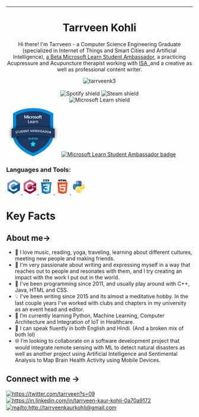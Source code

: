 --- 
<h1 align="center">Tarrveen Kohli</h1> 
<p align="center">Hi there! I'm Tarrveen - a Computer Science Engineering Graduate (specialized in Internet of Things and Smart Cities and Artificial Intelligence), <a href="https://studentambassadors.microsoft.com/en-US/profile/84615">a Beta Microsoft Learn Student Ambassador</a>, a practicing Acupressure and Acupuncture therapist working with <a href="http://www.sujok.com/isa-india">ISA </a>,and a creative as well as professional content writer.</p>

<p align="center">
  <img src="https://komarev.com/ghpvc/?username=tarrveenk3&label=Profile%20views&color=0e75b6&style=flat" alt="tarrveenk3"> 
  <br><br>
  
  <img src="https://img.shields.io/badge/Spotify-1ED760?&style=for-the-badge&logo=spotify&logoColor=white" alt="Spotify shield">
  <img src="https://img.shields.io/badge/Unity-100000?style=for-the-badge&logo=unity&logoColor=white" alt="Steam shield">
  <br>
  
  <img src="https://ginomessmerreadme.blob.core.windows.net/shields/ms_learn.svg" alt="Microsoft Learn shield">

</p>


<a href="https://studentambassadors.microsoft.com/en-US/profile/84615"><img src="mlsa_badge.png" height="130px" width="auto" alt="Microsoft Learn Student Ambassador badge" /></a>
<a href="https://studentambassadors.microsoft.com/en-US/profile/84615"><img src="https://studentambassadors.microsoft.com/Assets/Badge/LevelBeta.png" height="130px" width="auto" alt="Microsoft Learn Student Ambassador badge" /></a>

<h3>Languages and Tools:</h3> <p > <a href="https://www.cprogramming.com/" target="_blank"> <img src="https://raw.githubusercontent.com/devicons/devicon/master/icons/c/c-original.svg" alt="c" width="40" height="40"/> </a> <a href="https://www.w3schools.com/cpp/" target="_blank"> <img src="https://raw.githubusercontent.com/devicons/devicon/master/icons/cplusplus/cplusplus-original.svg" alt="cplusplus" width="40" height="40"/> </a> <a href="https://www.w3schools.com/css/" target="_blank"> <img src="https://raw.githubusercontent.com/devicons/devicon/master/icons/css3/css3-original-wordmark.svg" alt="css3" width="40" height="40"/> </a> <a href="https://www.w3.org/html/" target="_blank"> <img src="https://raw.githubusercontent.com/devicons/devicon/master/icons/html5/html5-original-wordmark.svg" alt="html5" width="40" height="40"/> </a> <a href="https://www.python.org" target="_blank"> 
  <img src="https://raw.githubusercontent.com/devicons/devicon/master/icons/python/python-original.svg" alt="python" width="40" height="40"/> </a> 

# Key Facts 
## About me->  
- 🌈 I love music, reading, yoga, traveling, learning about different cultures, meeting new people and making friends. 
- 📝 I'm very passionate about writing and expressing myself in a way that reaches out to people and resonates with them, and I try creating an impact with the work I put out in the world. 
- 💫 I've been programming since 2011, and usually play around with C++, Java, HTML and CSS. 
- 💡 I've been writing since 2015 and its almost a meditative hobby. In the last couple years I've worked with clubs and chapters in my university as an event head and editor. 
- 🌱 I’m currently learning Python, Machine Learning, Computer Architecture and Integration of IoT in Healthcare. 
- 🍨 I can speak fluently in both English and Hindi. (And a broken mix of both lol) 
- 🌐 I’m looking to collaborate on a software development project that would integrate remote sensing with ML to detect natural disasters as well as another project using Artificial Intelligence and Sentimental Analysis to Map Brain Health Activity using Mobile Devices. 
 
## **Connect with me ->**
<p align="left"> <a href="https://twitter.com/tarrveen?s=09" target="blank"><img align="center" src="https://cdn.jsdelivr.net/npm/simple-icons@3.0.1/icons/twitter.svg" alt="https://twitter.com/tarrveen?s=09" height="30" width="40" /></a> <a href="https://in.linkedin.com/in/tarrveen-kaur-kohli-0a70a9172" target="blank"><img align="center" src="https://cdn.jsdelivr.net/npm/simple-icons@3.0.1/icons/linkedin.svg" alt="https://in.linkedin.com/in/tarrveen-kaur-kohli-0a70a9172" height="30" width="40" /></a><a href="mailto:tarrveenkaurkohli@gmail.com" target="blank"><img align="center" src="https://cdn.jsdelivr.net/npm/simple-icons@3.13.0/icons/gmail.svg" alt="mailto:http://tarrveenkaurkohli@gmail.com" height="30" width="40" /></a> </p>
<!--- tarrveenk3/tarrveenk3 is a ✨ special ✨ repository because its `README.md` (this file) appears on your GitHub profile. You can click the Preview link to take a look at your changes. --->
